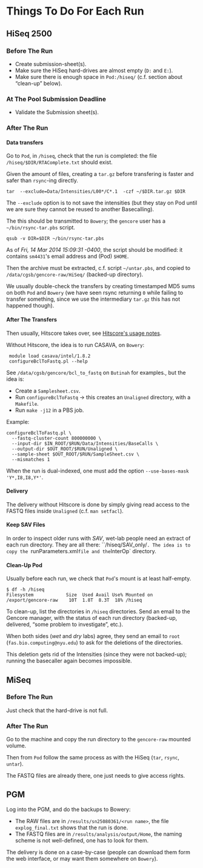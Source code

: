 Things To Do For Each Run
=========================


HiSeq 2500
----------

### Before The Run

- Create submission-sheet(s).
- Make sure the HiSeq hard-drives are almost empty (`D:` and `E:`).
- Make sure there is enough space in `Pod:/hiseq/` (c.f. section about
“clean-up” below).

### At The Pool Submission Deadline

- Validate the Submission sheet(s).

### After The Run

#### Data transfers

Go to `Pod`, in `/hiseq`, check that the run is completed:
the file `/hiseq/$DIR/RTAComplete.txt` should exist.

Given the amount of files, creating a `tar.gz` before transfering is faster and
safer than `rsync`-ing directly.

    tar  --exclude=Data/Intensities/L00*/C*.1  -czf ~/$DIR.tar.gz $DIR

The `--exclude` option is to not save the intensities (but they stay on Pod
until we are sure they cannot be reused to another Basecalling).

The this should be transmitted to `Bowery`; the `gencore` user has a
`~/bin/rsync-tar.pbs` script.

    qsub -v DIR=$DIR ~/bin/rsync-tar.pbs

As of *Fri, 14 Mar 2014 15:09:31 -0400*, the script should be modified: it
contains `sm4431`'s email address and (Pod) `$HOME`.

Then the archive must be extracted, c.f. script `~/untar.pbs`, and
copied to `/data/cgsb/gencore-raw/HiSeq/` (backed-up directory).

We usually double-check the transfers by creating timestamped MD5 sums on both
`Pod` and `Bowery` (we have seen rsync returning `0` while failing to transfer
something, since we use the intermediary `tar.gz` this has not happened
though).

#### After The Transfers

Then usually, Hitscore takes over, see [Hitscore's usage
notes](./hitscore_usage.md).

Without Hitscore, the idea is to run CASAVA, on `Bowery`:

     module load casava/intel/1.8.2
     configureBclToFastq.pl --help

See `/data/cgsb/gencore/bcl_to_fastq` on `Butinah` for examples., but the idea
is:

- Create a `Samplesheet.csv`.
- Run `configureBclToFastq` → this creates an `Unaligned` directory, with a
`Makefile`.
- Run `make -j12` in a PBS job.


Example:

    configureBclToFastq.pl \
      --fastq-cluster-count 800000000 \
      --input-dir $IN_ROOT/$RUN/Data/Intensities/BaseCalls \
      --output-dir $OUT_ROOT/$RUN/Unaligned \
      --sample-sheet $OUT_ROOT/$RUN/SampleSheet.csv \
      --mismatches 1

When the run is dual-indexed, one must add the option
`--use-bases-mask 'Y*,I8,I8,Y*'`.

#### Delivery

The delivery without Hitscore is done by simply giving read access to the FASTQ
files inside `Unaligned` (c.f. `man setfacl`).

#### Keep SAV Files

In order to inspect older runs with *SAV*, wet-lab people need an extract of
each run directory.
They are all there: ``/hiseq/SAV_only/`.
The idea is to copy the `runParameters.xml` file and the `InterOp` directory.

#### Clean-Up Pod

Usually before each run, we check that `Pod`'s mount is at least half-empty.

    $ df -h /hiseq
    Filesystem            Size  Used Avail Use% Mounted on
    /export/gencore-raw    10T  1.8T  8.3T  18% /hiseq

To clean-up, list the directories in `/hiseq` directories. Send an email to the
Gencore manager, with the status of each run directory (backed-up, delivered,
“some problem to investigate”, etc.).

When both sides (*wet* and *dry* labs) agree, they send an email to `root`
(`fas.bio.computing@nyu.edu`) to ask for the deletions of the directories.

This deletion gets rid of the Intensities (since they were not backed-up);
running the basecaller again becomes impossible.

MiSeq
-----

### Before The Run

Just check that the hard-drive is not full.

### After The Run

Go to the machine and copy the run directory to the `gencore-raw` mounted
volume.

Then from `Pod` follow the same process as with the HiSeq (`tar`, `rsync`,
`untar`).

The FASTQ files are already there, one just needs to give access rights.

PGM
---

Log into the PGM, and do the backups to Bowery:

- The RAW files are in `/results/sn25080361/<run name>`, the file
`explog_final.txt` shows that the run is done.
- The FASTQ files are in `/results/analysis/output/Home`, the naming scheme is
not well-defined, one has to look for them.

The delivery is done on a case-by-case (people can download them form the web
interface, or may want them somewhere on `Bowery`).
